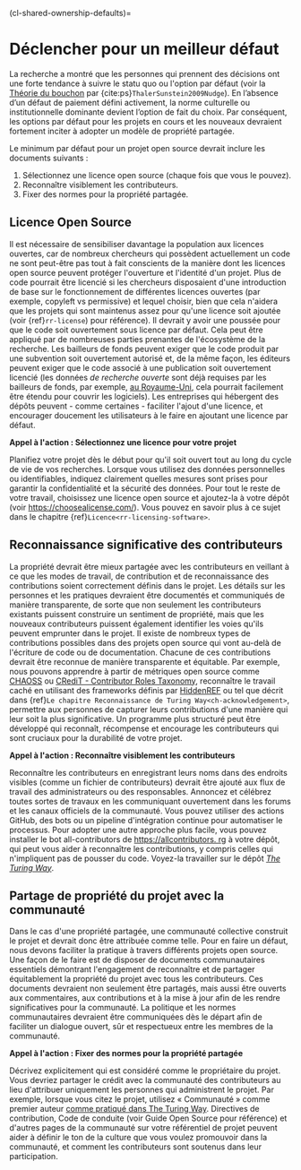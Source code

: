 (cl-shared-ownership-defaults)=
# Déclencher pour un meilleur défaut

La recherche a montré que les personnes qui prennent des décisions ont une forte tendance à suivre le statu quo ou l'option par défaut (voir la [Théorie du bouchon](https://www.imperial.ac.uk/nudgeomics/about/what-is-nudge-theory/) par {cite:ps}`ThalerSunstein2009Nudge`). En l’absence d’un défaut de paiement défini activement, la norme culturelle ou institutionnelle dominante devient l’option de fait du choix. Par conséquent, les options par défaut pour les projets en cours et les nouveaux devraient fortement inciter à adopter un modèle de propriété partagée.

Le minimum par défaut pour un projet open source devrait inclure les documents suivants :
1. Sélectionnez une licence open source (chaque fois que vous le pouvez).
2. Reconnaître visiblement les contributeurs.
3. Fixer des normes pour la propriété partagée.

## Licence Open Source

Il est nécessaire de sensibiliser davantage la population aux licences ouvertes, car de nombreux chercheurs qui possèdent actuellement un code ne sont peut-être pas tout à fait conscients de la manière dont les licences open source peuvent protéger l'ouverture et l'identité d'un projet. Plus de code pourrait être licencié si les chercheurs disposaient d'une introduction de base sur le fonctionnement de différentes licences ouvertes (par exemple, copyleft vs permissive) et lequel choisir, bien que cela n'aidera que les projets qui sont maintenus assez pour qu'une licence soit ajoutée (voir {ref}`rr-license`) pour référence). Il devrait y avoir une poussée pour que le code soit ouvertement sous licence par défaut. Cela peut être appliqué par de nombreuses parties prenantes de l'écosystème de la recherche. Les bailleurs de fonds peuvent exiger que le code produit par une subvention soit ouvertement autorisé et, de la même façon, les éditeurs peuvent exiger que le code associé à une publication soit ouvertement licencié (les données _de recherche ouverte_ sont déjà requises par les bailleurs de fonds, par exemple, [au Royaume-Uni](https://www.ukri.org/about-us/policies-standards-and-data/good-research-resource-hub/open-research/), cela pourrait facilement être étendu pour couvrir les logiciels). Les entreprises qui hébergent des dépôts peuvent - comme certaines - faciliter l'ajout d'une licence, et encourager doucement les utilisateurs à le faire en ajoutant une licence par défaut.

**Appel à l'action : Sélectionnez une licence pour votre projet**

Planifiez votre projet dès le début pour qu'il soit ouvert tout au long du cycle de vie de vos recherches. Lorsque vous utilisez des données personnelles ou identifiables, indiquez clairement quelles mesures sont prises pour garantir la confidentialité et la sécurité des données. Pour tout le reste de votre travail, choisissez une licence open source et ajoutez-la à votre dépôt (voir https://choosealicense.com/). Vous pouvez en savoir plus à ce sujet dans le chapitre {ref}`Licence<rr-licensing-software>`.

## Reconnaissance significative des contributeurs

La propriété devrait être mieux partagée avec les contributeurs en veillant à ce que les modes de travail, de contribution et de reconnaissance des contributions soient correctement définis dans le projet. Les détails sur les personnes et les pratiques devraient être documentés et communiqués de manière transparente, de sorte que non seulement les contributeurs existants puissent construire un sentiment de propriété, mais que les nouveaux contributeurs puissent également identifier les voies qu'ils peuvent emprunter dans le projet. Il existe de nombreux types de contributions possibles dans des projets open source qui vont au-delà de l'écriture de code ou de documentation. Chacune de ces contributions devrait être reconnue de manière transparente et équitable. Par exemple, nous pouvons apprendre à partir de métriques open source comme [CHAOSS](https://chaoss.community/) ou [CRediT - Contributor Roles Taxonomy](https://casrai.org/credit/), reconnaître le travail caché en utilisant des frameworks définis par [HiddenREF](https://hidden-ref.org/) ou tel que décrit dans {ref}`Le chapitre Reconnaissance de Turing Way<ch-acknowledgement>`, permettre aux personnes de capturer leurs contributions d'une manière qui leur soit la plus significative. Un programme plus structuré peut être développé qui reconnaît, récompense et encourage les contributeurs qui sont cruciaux pour la durabilité de votre projet.

**Appel à l'action : Reconnaître visiblement les contributeurs**

Reconnaître les contributeurs en enregistrant leurs noms dans des endroits visibles (comme un fichier de contributeurs) devrait être ajouté aux flux de travail des administrateurs ou des responsables. Annoncez et célébrez toutes sortes de travaux en les communiquant ouvertement dans les forums et les canaux officiels de la communauté. Vous pouvez utiliser des actions GitHub, des bots ou un pipeline d'intégration continue pour automatiser le processus. Pour adopter une autre approche plus facile, vous pouvez installer le bot all-contributors de [https://allcontributors. rg](https://allcontributors.org) à votre dépôt, qui peut vous aider à reconnaître les contributions, y compris celles qui n'impliquent pas de pousser du code. Voyez-la travailler sur le dépôt [_The Turing Way_](https://github.com/alan-turing-institute/the-turing-way#contributors).

## Partage de propriété du projet avec la communauté

Dans le cas d'une propriété partagée, une communauté collective construit le projet et devrait donc être attribuée comme telle. Pour en faire un défaut, nous devons faciliter la pratique à travers différents projets open source. Une façon de le faire est de disposer de documents communautaires essentiels démontrant l'engagement de reconnaître et de partager équitablement la propriété du projet avec tous les contributeurs. Ces documents devraient non seulement être partagés, mais aussi être ouverts aux commentaires, aux contributions et à la mise à jour afin de les rendre significatives pour la communauté. La politique et les normes communautaires devraient être communiquées dès le départ afin de faciliter un dialogue ouvert, sûr et respectueux entre les membres de la communauté.

**Appel à l'action : Fixer des normes pour la propriété partagée**

Décrivez explicitement qui est considéré comme le propriétaire du projet. Vous devriez partager le crédit avec la communauté des contributeurs au lieu d'attribuer uniquement les personnes qui administrent le projet. Par exemple, lorsque vous citez le projet, utilisez « Communauté » comme premier auteur [comme pratiqué dans The Turing Way](https://the-turing-way.netlify.app/welcome.html#citing-the-turing-way). Directives de contribution, Code de conduite (voir Guide Open Source pour référence) et d'autres pages de la communauté sur votre référentiel de projet peuvent aider à définir le ton de la culture que vous voulez promouvoir dans la communauté, et comment les contributeurs sont soutenus dans leur participation.
